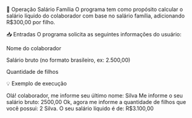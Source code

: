 🧮 Operação Salário Família
O programa tem como propósito calcular o salário líquido do colaborador com base no salário família, adicionando R$300,00 por filho.

📥 Entradas
O programa solicita as seguintes informações do usuário:

Nome do colaborador

Salário bruto (no formato brasileiro, ex: 2.500,00)

Quantidade de filhos

💡 Exemplo de execução

Olá! colaborador, me informe seu último nome: Silva
Me informe o seu salário bruto: 2500,00
Ok, agora me informe a quantidade de filhos que você possui: 2
Silva. O seu salário líquido é de: R$3.100,00
